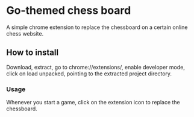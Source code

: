 # Go-themed chess board

A simple chrome extension to replace the chessboard on a certain online chess website.

## How to install

Download, extract, go to chrome://extensions/, enable developer mode, click on load unpacked, pointing to the extracted project directory.

### Usage

Whenever you start a game, click on the extension icon to replace the chessboard.

